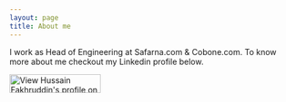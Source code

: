 ```yaml
---
layout: page
title: About me 
---
```


I work as Head of Engineering at Safarna.com & Cobone.com. To know more about me checkout my Linkedin profile below.

<img src="http://www.linkedin.com/img/webpromo/btn_myprofile_160x33.png" alt="View Hussain Fakhruddin's profile on LinkedIn" width="160" height="33" border="0" />
